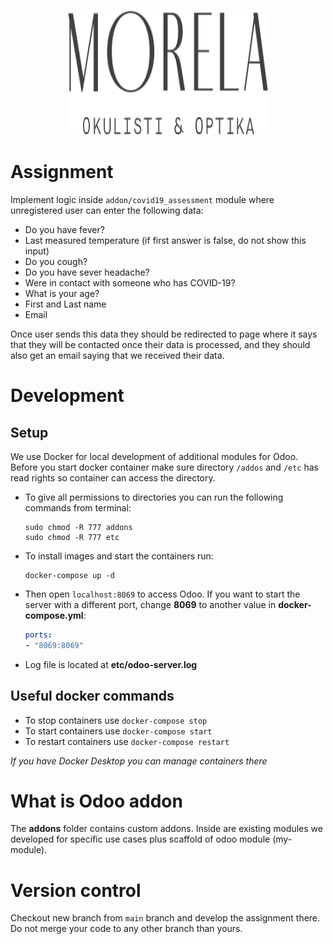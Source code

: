 <p align="center">
  <img width="320" height="200" src="./assets/morela-logo.svg">
</p>

# Assignment

Implement logic inside `addon/covid19_assessment` module where unregistered user can enter the following data:

- Do you have fever?
- Last measured temperature (if first answer is false, do not show this input)
- Do you cough?
- Do you have sever headache?
- Were in contact with someone who has COVID-19?
- What is your age?
- First and Last name
- Email

Once user sends this data they should be redirected to page where it says that they will be contacted once their data is processed, and they should also get an email saying that we received their data.

# Development

## Setup
We use Docker for local development of additional modules for Odoo. Before you start docker container make sure directory `/addos` and `/etc` has read rights so container can access the directory.

* To give all permissions to directories you can run the following commands from terminal:

    ```shell
    sudo chmod -R 777 addons
    sudo chmod -R 777 etc
    ```

* To install images and start the containers run:

    ```shell
    docker-compose up -d
    ```

* Then open `localhost:8069` to access Odoo. If you want to start the server with a different port, change **8069** to another value in **docker-compose.yml**:

    ```yaml
    ports:
    - "8069:8069"
    ```

* Log file is located at **etc/odoo-server.log**
  
## Useful docker commands
* To stop containers use `docker-compose stop`
* To start containers use `docker-compose start`
* To restart containers use `docker-compose restart`

_If you have Docker Desktop you can manage containers there_

# What is Odoo addon

The **addons** folder contains custom addons. Inside are existing modules we developed for specific use cases plus scaffold of odoo module (my-module).

# Version control

Checkout new branch from `main` branch and develop the assignment there. Do not merge your code to any other branch than yours.
